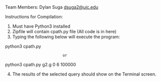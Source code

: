 Team Members: Dylan Suga dsuga2@uic.edu

Instructions for Compilation:

1) Must have Python3 installed
2) Zipfile will contain cpath.py file (All code is in here)
3) Typing the following below will execute the program:

python3 cpath.py <file> <Source Vertex> <Destination Vertex> <Budget>
  
                              or
                              
python3 cpath.py g2.g 0 6 100000
 
 4) The results of the selected query should show on the Terminal screen. 
